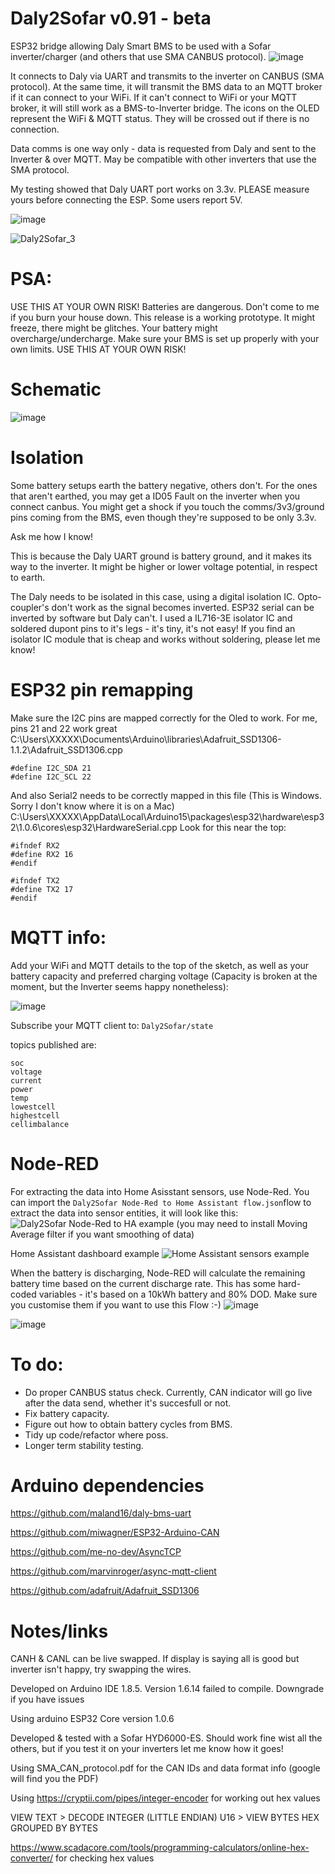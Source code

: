 # Daly2Sofar v0.91 - beta
ESP32 bridge allowing Daly Smart BMS to be used with a Sofar inverter/charger (and others that use SMA CANBUS protocol).
![image](https://user-images.githubusercontent.com/43951291/164516928-52ea70e6-35d5-4c46-9d18-d0e2efe84e6b.png)


It connects to Daly via UART and transmits to the inverter on CANBUS (SMA protocol).
At the same time, it will transmit the BMS data to an MQTT broker if it can connect to your WiFi.
If it can't connect to WiFi or your MQTT broker, it will still work as a BMS-to-Inverter bridge.
The icons on the OLED represent the WiFi & MQTT status. They will be crossed out if there is no connection.

Data comms is one way only - data is requested from Daly and sent to the Inverter & over MQTT.
May be compatible with other inverters that use the SMA protocol.

My testing showed that Daly UART port works on 3.3v. PLEASE measure yours before connecting the ESP. Some users report 5V.

![image](https://user-images.githubusercontent.com/43951291/164516992-e57eed06-884a-4738-b35d-9d546e7b2dab.png)

![Daly2Sofar_3](https://user-images.githubusercontent.com/43951291/164450894-d7f85e7a-e5d1-40e6-8250-39d048bfd524.jpg)



# PSA:
USE THIS AT YOUR OWN RISK!
Batteries are dangerous. Don't come to me if you burn your house down.
This release is a working prototype. It might freeze, there might be glitches. Your battery might overcharge/undercharge. Make sure your BMS is set up properly with your own limits.
USE THIS AT YOUR OWN RISK!

# Schematic
![image](https://user-images.githubusercontent.com/43951291/164475730-a8ae568a-6bad-427c-bce5-01f2ea579785.png)


# Isolation
Some battery setups earth the battery negative, others don't.
For the ones that aren't earthed, you may get a ID05 Fault on the inverter when you connect canbus.
You might get a shock if you touch the comms/3v3/ground pins coming from the BMS, even though they're supposed to be only 3.3v.

Ask me how I know!

This is because the Daly UART ground is battery ground, and it makes its way to the inverter.
It might be higher or lower voltage potential, in respect to earth.

The Daly needs to be isolated in this case, using a digital isolation IC.
Opto-coupler's don't work as the signal becomes inverted. ESP32 serial can be inverted by software but Daly can't.
I used a IL716-3E isolator IC and soldered dupont pins to it's legs - it's tiny, it's not easy!
If you find an isolator IC module that is cheap and works without soldering, please let me know!


# ESP32 pin remapping
Make sure the I2C pins are mapped correctly for the Oled to work. For me, pins 21 and 22 work great
C:\Users\XXXXX\Documents\Arduino\libraries\Adafruit_SSD1306-1.1.2\Adafruit_SSD1306.cpp
```
#define I2C_SDA 21
#define I2C_SCL 22
```

And also Serial2 needs to be correctly mapped in this file (This is Windows. Sorry I don't know where it is on a Mac)
C:\Users\XXXXX\AppData\Local\Arduino15\packages\esp32\hardware\esp32\1.0.6\cores\esp32\HardwareSerial.cpp
Look for this near the top:
```
#ifndef RX2
#define RX2 16
#endif

#ifndef TX2
#define TX2 17
#endif
```


# MQTT info:
Add your WiFi and MQTT details to the top of the sketch, as well as your battery capacity and preferred charging voltage (Capacity is broken at the moment, but the Inverter seems happy nonetheless):

![image](https://user-images.githubusercontent.com/43951291/164454052-098721e5-b45f-4cef-878d-7d6928e60f59.png)

Subscribe your MQTT client to:
```Daly2Sofar/state```

topics published are:
```
soc
voltage
current
power
temp
lowestcell
highestcell
cellimbalance
```

# Node-RED
For extracting the data into Home Asisstant sensors, use Node-Red. You can import the ```Daly2Sofar Node-Red to Home Assistant flow.json```flow to extract the data into sensor entities, it will look like this:
![Daly2Sofar Node-Red to HA example](https://user-images.githubusercontent.com/43951291/164437077-1af12d01-b174-4be1-bb78-2a273e6da55a.jpg)
(you may need to install Moving Average filter if you want smoothing of data)

Home Assistant dashboard example
![Home Assistant sensors example](https://user-images.githubusercontent.com/43951291/164439575-7c585c8e-12b4-412a-9ef5-60dd962c2ea7.jpg)

When the battery is discharging, Node-RED will calculate the remaining battery time based on the current discharge rate.
This has some hard-coded variables - it's based on a 10kWh battery and 80% DOD. Make sure you customise them if you want to use this Flow :-)
![image](https://user-images.githubusercontent.com/43951291/164440385-f34659a5-c4ad-48e3-82c1-d9a69adf85bb.png)

![image](https://user-images.githubusercontent.com/43951291/164440193-95620cbc-c11d-4a18-8acf-261b9363472a.png)


# To do:
- Do proper CANBUS status check. Currently, CAN indicator will go live after the data send, whether it's succesfull or not.
- Fix battery capacity.
- Figure out how to obtain battery cycles from BMS.
- Tidy up code/refactor where poss.
- Longer term stability testing.

# Arduino dependencies

https://github.com/maland16/daly-bms-uart

https://github.com/miwagner/ESP32-Arduino-CAN

https://github.com/me-no-dev/AsyncTCP

https://github.com/marvinroger/async-mqtt-client

https://github.com/adafruit/Adafruit_SSD1306

# Notes/links

CANH & CANL can be live swapped. If display is saying all is good but inverter isn't happy, try swapping the wires.

Developed on Arduino IDE 1.8.5. Version 1.6.14 failed to compile. Downgrade if you have issues

Using arduino ESP32 Core version 1.0.6

Developed & tested with a Sofar HYD6000-ES. Should work fine wist all the others, but if you test it on your inverters let me know how it goes!

Using SMA_CAN_protocol.pdf for the CAN IDs and data format info (google will find you the PDF)

Using https://cryptii.com/pipes/integer-encoder for working out hex values

VIEW TEXT > DECODE INTEGER (LITTLE ENDIAN) U16 > VIEW BYTES HEX GROUPED BY BYTES

https://www.scadacore.com/tools/programming-calculators/online-hex-converter/ for checking hex values
